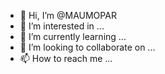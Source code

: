 - 👋 Hi, I’m @MAUMOPAR
- 👀 I’m interested in ...
- 🌱 I’m currently learning ...
- 💞️ I’m looking to collaborate on ...
- 📫 How to reach me ...

<!---
MAUMOPAR/MAUMOPAR is a ✨ special ✨ repository because its `README.md` (this file) appears on your GitHub profile.
You can click the Preview link to take a look at your changes.
--->

